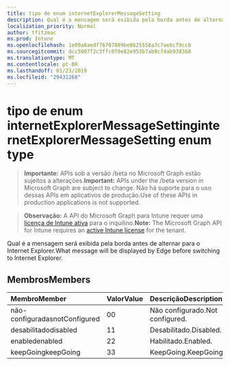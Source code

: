 ```yaml
---
title: tipo de enum internetExplorerMessageSetting
description: Qual é a mensagem será exibida pela borda antes de alternar para o Internet Explorer.
localization_priority: Normal
author: tfitzmac
ms.prod: Intune
ms.openlocfilehash: 1e09a8aedf76707809be8625558a7c7ae6cf9cc6
ms.sourcegitcommit: dcc5907f2c3ffc0f0e82e953b7ab9cf4ab938360
ms.translationtype: MT
ms.contentlocale: pt-BR
ms.lasthandoff: 01/23/2019
ms.locfileid: "29431268"
---
```

# <a name="internetexplorermessagesetting-enum-type"></a><span data-ttu-id="62b23-103">tipo de enum internetExplorerMessageSetting</span><span class="sxs-lookup"><span data-stu-id="62b23-103">internetExplorerMessageSetting enum type</span></span>

> <span data-ttu-id="62b23-104">**Importante:** APIs sob a versão /beta no Microsoft Graph estão sujeitos a alterações.</span><span class="sxs-lookup"><span data-stu-id="62b23-104">**Important:** APIs under the /beta version in Microsoft Graph are subject to change.</span></span> <span data-ttu-id="62b23-105">Não há suporte para o uso dessas APIs em aplicativos de produção.</span><span class="sxs-lookup"><span data-stu-id="62b23-105">Use of these APIs in production applications is not supported.</span></span>

> <span data-ttu-id="62b23-106">**Observação:** A API do Microsoft Graph para Intune requer uma [licença de Intune ativa](https://go.microsoft.com/fwlink/?linkid=839381) para o inquilino.</span><span class="sxs-lookup"><span data-stu-id="62b23-106">**Note:** The Microsoft Graph API for Intune requires an [active Intune license](https://go.microsoft.com/fwlink/?linkid=839381) for the tenant.</span></span>

<span data-ttu-id="62b23-107">Qual é a mensagem será exibida pela borda antes de alternar para o Internet Explorer.</span><span class="sxs-lookup"><span data-stu-id="62b23-107">What message will be displayed by Edge before switching to Internet Explorer.</span></span>

## <a name="members"></a><span data-ttu-id="62b23-108">Membros</span><span class="sxs-lookup"><span data-stu-id="62b23-108">Members</span></span>
|<span data-ttu-id="62b23-109">Membro</span><span class="sxs-lookup"><span data-stu-id="62b23-109">Member</span></span>|<span data-ttu-id="62b23-110">Valor</span><span class="sxs-lookup"><span data-stu-id="62b23-110">Value</span></span>|<span data-ttu-id="62b23-111">Descrição</span><span class="sxs-lookup"><span data-stu-id="62b23-111">Description</span></span>|
|:---|:---|:---|
|<span data-ttu-id="62b23-112">não-configuradas</span><span class="sxs-lookup"><span data-stu-id="62b23-112">notConfigured</span></span>|<span data-ttu-id="62b23-113">0</span><span class="sxs-lookup"><span data-stu-id="62b23-113">0</span></span>|<span data-ttu-id="62b23-114">Não configurado.</span><span class="sxs-lookup"><span data-stu-id="62b23-114">Not configured.</span></span>|
|<span data-ttu-id="62b23-115">desabilitado</span><span class="sxs-lookup"><span data-stu-id="62b23-115">disabled</span></span>|<span data-ttu-id="62b23-116">1</span><span class="sxs-lookup"><span data-stu-id="62b23-116">1</span></span>|<span data-ttu-id="62b23-117">Desabilitado.</span><span class="sxs-lookup"><span data-stu-id="62b23-117">Disabled.</span></span>|
|<span data-ttu-id="62b23-118">enabled</span><span class="sxs-lookup"><span data-stu-id="62b23-118">enabled</span></span>|<span data-ttu-id="62b23-119">2</span><span class="sxs-lookup"><span data-stu-id="62b23-119">2</span></span>|<span data-ttu-id="62b23-120">Habilitado.</span><span class="sxs-lookup"><span data-stu-id="62b23-120">Enabled.</span></span>|
|<span data-ttu-id="62b23-121">keepGoing</span><span class="sxs-lookup"><span data-stu-id="62b23-121">keepGoing</span></span>|<span data-ttu-id="62b23-122">3</span><span class="sxs-lookup"><span data-stu-id="62b23-122">3</span></span>|<span data-ttu-id="62b23-123">KeepGoing.</span><span class="sxs-lookup"><span data-stu-id="62b23-123">KeepGoing.</span></span>|




